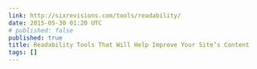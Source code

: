 ```yaml
---
link: http://sixrevisions.com/tools/readability/
date: 2015-05-30 01:20 UTC
# published: false
published: true
title: Readability Tools That Will Help Improve Your Site’s Content
tags: []
---
```



